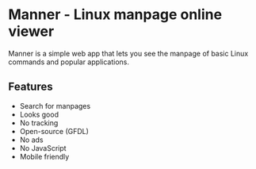 # Manner - Linux manpage online viewer

Manner is a simple web app that lets you see the manpage of basic Linux commands and popular applications.

## Features

- Search for manpages
- Looks good
- No tracking
- Open-source (GFDL)
- No ads
- No JavaScript
- Mobile friendly

